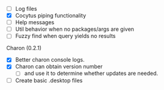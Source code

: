 - [ ] Log files
- [x] Cocytus piping functionality
- [ ] Help messages
- [ ] Util behavior when no packages/args are given
- [ ] Fuzzy find when query yields no results

Charon (0.2.1)
- [x] Better charon console logs.
- [x] Charon can obtain version number 
    - [ ] and use it to determine whether updates are needed.
- [ ] Create basic .desktop files 
